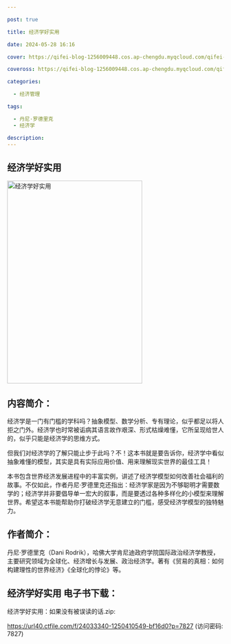 ```yaml
---

post: true

title: 经济学好实用

date: 2024-05-28 16:16

cover: https://qifei-blog-1256009448.cos.ap-chengdu.myqcloud.com/qifei-blog/6600e7889f345e8d03a9c0bb.jpg

coveross: https://qifei-blog-1256009448.cos.ap-chengdu.myqcloud.com/qifei-blog/6600e7889f345e8d03a9c0bb.jpg

categories:

  - 经济管理

tags:

  - 丹尼·罗德里克
  - 经济学

description:
---
```


## 经济学好实用
<img alt="经济学好实用 " class="aligncenter loading" data-was-processed="true" decoding="async" fetchpriority="high" height="471" src="https://qifei-blog-1256009448.cos.ap-chengdu.myqcloud.com/qifei-blog/6600e7889f345e8d03a9c0bb.jpg" style="cursor: zoom-in;" width="314"/>

## 内容简介：

经济学是一门有门槛的学科吗？抽象模型、数学分析、专有理论，似乎都足以将人拒之门外。经济学也时常被诟病其语言故作艰深、形式枯燥难懂，它所呈现给世人的，似乎只能是经济学的思维方式。

但我们对经济学的了解只能止步于此吗？不！这本书就是要告诉你，经济学中看似抽象难懂的模型，其实是具有实际应用价值、用来理解现实世界的最佳工具！

本书包含世界经济发展进程中的丰富实例，讲述了经济学模型如何改善社会福利的故事。不仅如此，作者丹尼·罗德里克还指出：经济学家是因为不够聪明才需要数学的；经济学并非要倡导单一宏大的叙事，而是要透过各种多样化的小模型来理解世界。希望这本书能帮助你打破经济学无意建立的门槛，感受经济学模型的独特魅力。

## 作者简介：

丹尼·罗德里克（Dani Rodrik），哈佛大学肯尼迪政府学院国际政治经济学教授，主要研究领域为全球化、经济增长与发展、政治经济学。著有《贸易的真相：如何构建理性的世界经济》《全球化的悖论》等。

## 经济学好实用 电子书下载：



经济学好实用：如果没有被误读的话.zip: 

https://url40.ctfile.com/f/24033340-1250410549-bf16d0?p=7827 (访问密码: 7827)
